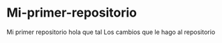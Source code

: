 # Mi-primer-repositorio
Mi primer repositorio 
hola que tal 
Los cambios que le hago al repositorio 
